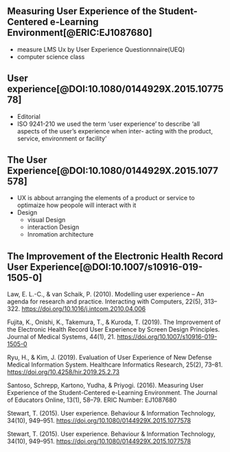 ## Measuring User Experience of the Student-Centered e-Learning Environment[@ERIC:EJ1087680]

- measure LMS Ux by User Experience Questionnnaire(UEQ)
- computer science class

## User experience[@DOI:10.1080/0144929X.2015.1077578]

- Editorial 
- ISO 9241-210 we used the term ‘user experience’ to describe ‘all aspects of the user’s experience when inter- acting with the product, service, environment or facility’

## The User Experience[@DOI:10.1080/0144929X.2015.1077578]

- UX is abbout arranging the elements of a product or service to optimaize how peopole will interact with it
- Design
    - visual Design
    - interaction Design
    - Inromation architecture

## The Improvement of the Electronic Health Record User Experience[@DOI:10.1007/s10916-019-1505-0]

Law, E. L.-C., & van Schaik, P. (2010). Modelling user experience – An agenda for research and practice. Interacting with Computers, 22(5), 313–322. https://doi.org/10.1016/j.intcom.2010.04.006

Fujita, K., Onishi, K., Takemura, T., & Kuroda, T. (2019). The Improvement of the Electronic Health Record User Experience by Screen Design Principles. Journal of Medical Systems, 44(1), 21. https://doi.org/10.1007/s10916-019-1505-0

Ryu, H., & Kim, J. (2019). Evaluation of User Experience of New Defense Medical Information System. Healthcare Informatics Research, 25(2), 73–81. https://doi.org/10.4258/hir.2019.25.2.73

Santoso, Schrepp, Kartono, Yudha, & Priyogi. (2016). Measuring User Experience of the Student-Centered e-Learning Environment. The Journal of Educators Online, 13(1), 58–79. ERIC Number: EJ1087680

Stewart, T. (2015). User experience. Behaviour & Information Technology, 34(10), 949–951. https://doi.org/10.1080/0144929X.2015.1077578

Stewart, T. (2015). User experience. Behaviour & Information Technology, 34(10), 949–951. https://doi.org/10.1080/0144929X.2015.1077578